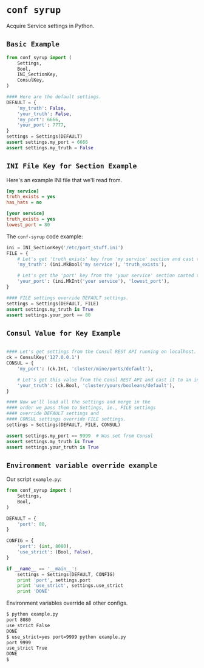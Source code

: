 # `conf syrup`

Acquire Service settings in Python.

## `Basic Example`

```python
from conf_syrup import (
    Settings,
    Bool,
    INI_SectionKey,
    ConsulKey,
)

#### Here are the default settings.
DEFAULT = {
    'my_truth': False,
    'your_truth': False,
    'my_port': 6666,
    'your_port': 7777,
}
settings = Settings(DEFAULT)
assert settings.my_port = 6666
assert settings.my_truth = False
```

## `INI File Key for Section Example`

Here's an example INI file that we'll read from.

```ini
[my service]
truth_exists = yes
has_hats = no

[your service]
truth_exists = yes
lowest_port = 80
```

The `conf-syrup` code example:

``` python
ini = INI_SectionKey('/etc/port_stuff.ini')
FILE = {
    # Let's get 'truth_exists' key from 'my service' section and cast to a bool.
    'my_truth': (ini.MkBool('my service'), 'truth_exists'),

    # Let's get the 'port' key from the 'your service' section casted to an int.
    'your_port': (ini.MkInt('your service'), 'lowest_port'),
}

#### FILE settings override DEFAULT settings.
settings = Settings(DEFAULT, FILE)
assert settings.my_truth is True
assert settings.your_port == 80
```

## `Consul Value for Key Example`

```python

#### Let's get settings from the Consul REST API running on localhost.
ck = ConsulKey('127.0.0.1')
CONSUL = {
    'my_port': (ck.Int, 'cluster/mine/ports/default'),

    # Let's get this value from the Consl REST API and cast it to an int.
    'your_truth': (ck.Bool, 'cluster/yours/booleans/default'),
}

#### Now we'll load all the settings and merge in the
#### order we pass them to Settings, ie., FILE settings
#### override DEFAULT settings and
#### CONSUL settings override FILE settings.
settings = Settings(DEFAULT, FILE, CONSUL)

assert settings.my_port == 9999  # Was set from Consul
assert settings.my_truth is True
assert settings.your_truth is True

```

## `Environment variable override example`

Our script `example.py`:

```python
from conf_syrup import (
    Settings,
    Bool,
)

DEFAULT = {
    'port': 80,
}

CONFIG = {
    'port': (int, 8080),
    'use_strict': (Bool, False),
}

if __name__ == '__main__':
    settings = Settings(DEFAULT, CONFIG)
    print 'port', settings.port
    print 'use_strict', settings.use_strict
    print 'DONE'
```

Environment variables override all other configs.

```bash
$ python example.py
port 8080
use_strict False
DONE
$ use_strict=yes port=9999 python example.py
port 9999
use_strict True
DONE
$
```
